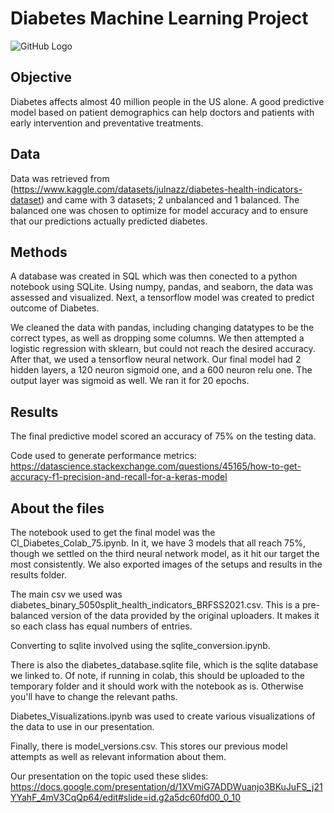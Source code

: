 # Diabetes Machine Learning Project

![GitHub Logo](https://medlineplus.gov/images/Diabetes_share.jpg)

## Objective
Diabetes affects almost 40 million people in the US alone. A good predictive model based on patient demographics can help doctors and patients with early intervention and preventative treatments. 

## Data
Data was retrieved from (https://www.kaggle.com/datasets/julnazz/diabetes-health-indicators-dataset) and came with 3 datasets; 2 unbalanced and 1 balanced. The balanced one was chosen to optimize for model accuracy and to ensure that our predictions actually predicted diabetes.

## Methods
A database was created in SQL which was then conected to a python notebook using SQLite. Using numpy, pandas, and seaborn, the data was assessed and visualized. Next, a tensorflow model was created to predict outcome of Diabetes.

We cleaned the data with pandas, including changing datatypes to be the correct types, as well as dropping some columns. We then attempted a logistic regression with sklearn, but could not reach the desired accuracy. After that, we used a tensorflow neural network. Our final model had 2 hidden layers, a 120 neuron sigmoid one, and a 600 neuron relu one. The output layer was sigmoid as well. We ran it for 20 epochs.

## Results
The final predictive model scored an accuracy of 75% on the testing data. 

Code used to generate performance metrics:
https://datascience.stackexchange.com/questions/45165/how-to-get-accuracy-f1-precision-and-recall-for-a-keras-model

## About the files 
The notebook used to get the final model was the Cl_Diabetes_Colab_75.ipynb. In it, we have 3 models that all reach 75%, though we settled on the third neural network model, as it hit our target the most consistently. We also exported images of the setups and results in the results folder. 

The main csv we used was diabetes_binary_5050split_health_indicators_BRFSS2021.csv. This is a pre-balanced version of the data provided by the original uploaders. It makes it so each class has equal numbers of entries.

Converting to sqlite involved using the sqlite_conversion.ipynb.

There is also the diabetes_database.sqlite file, which is the sqlite database we linked to. Of note, if running in colab, this should be uploaded to the temporary folder and it should work with the notebook as is. Otherwise you'll have to change the relevant paths.

Diabetes_Visualizations.ipynb was used to create various visualizations of the data to use in our presentation.

Finally, there is model_versions.csv. This stores our previous model attempts as well as relevant information about them.

Our presentation on the topic used these slides: https://docs.google.com/presentation/d/1XVmiG7ADDWuanjo3BKuJuFS_j21YYahF_4mV3CqQp64/edit#slide=id.g2a5dc60fd00_0_10
